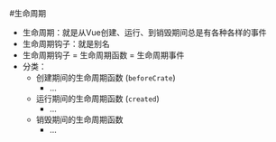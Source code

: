 #生命周期

+ 生命周期：就是从Vue创建、运行、到销毁期间总是有各种各样的事件
+ 生命周期钩子：就是别名
+ 生命周期钩子 = 生命周期函数 = 生命周期事件
+ 分类：
  + 创建期间的生命周期函数 (`beforeCrate`)
    + ...
  + 运行期间的生命周期函数 (`created`)
    + ...
  + 销毁期间的生命周期函数
    + ...